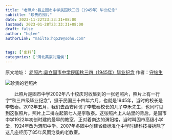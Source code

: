 ```yaml
---
title: "老照片:县立固市中学民国秋三四（1945年）毕业纪念"
subtitle: "珍贵的照片"
date: 2023-11-22T23:33:31+08:00
lastmod: 2023-01-28T23:33:31+08:00
draft: false
author: "hqlee"
authorLink: "mailto:hq529@sohu.com"


tags: [‘史料’]
categories: ['渭北英豪刘建侯']
---
```


原文地址：
[老照片:县立固市中学民国秋三四（1945年）毕业纪念](http://blog.sina.com.cn/s/blog_5c6a50fc0101gso2.html)
作者：[守拙生](http://blog.sina.com.cn/u/1550471420)


![珍贵的老照片](/images/ljh/ljh019-1.png "固市中学秋三四级毕业纪念照片）")

　　此照片是固市中学2002年八十校庆时收集到的一张老照片，照片上有一行字“秋三四级毕业纪念”，摄于民国三十四年六月，也就是1945年，当时的校长是李敬泰。2012年五月，我们去西安拜访了李敬泰校长的儿子李禾先生，也同时见到这张照片。照片上二排左起第七人是李敬泰。这张照片上人站里的背后，是固市中学1922年初创时建的最早的教室，正对着南边的渭阳楼，当时叫固市高级小学堂，1924年改为渭阳中学。2007年冬固中创建省级标准化中学时建科技楼拆除了这几座经历了85年风雨沧桑的老教室。